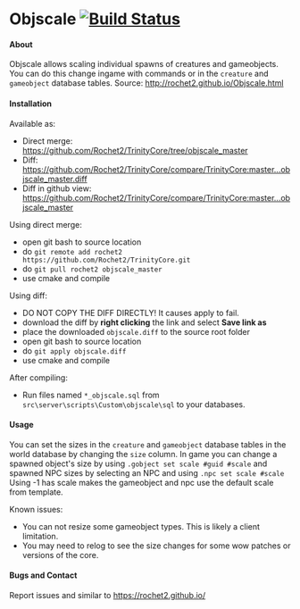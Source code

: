 # Objscale [![Build Status](https://travis-ci.org/Rochet2/TrinityCore.svg?branch=objscale_master)](https://travis-ci.org/Rochet2/TrinityCore)

#### About
Objscale allows scaling individual spawns of creatures and gameobjects.
You can do this change ingame with commands or in the `creature` and `gameobject` database tables.
Source: http://rochet2.github.io/Objscale.html

#### Installation

Available as:
- Direct merge: https://github.com/Rochet2/TrinityCore/tree/objscale_master
- Diff: https://github.com/Rochet2/TrinityCore/compare/TrinityCore:master...objscale_master.diff
- Diff in github view: https://github.com/Rochet2/TrinityCore/compare/TrinityCore:master...objscale_master

Using direct merge:
- open git bash to source location
- do `git remote add rochet2 https://github.com/Rochet2/TrinityCore.git`
- do `git pull rochet2 objscale_master`
- use cmake and compile

Using diff:
- DO NOT COPY THE DIFF DIRECTLY! It causes apply to fail.
- download the diff by __right clicking__ the link and select __Save link as__
- place the downloaded `objscale.diff` to the source root folder
- open git bash to source location
- do `git apply objscale.diff`
- use cmake and compile

After compiling:
- Run files named `*_objscale.sql` from `src\server\scripts\Custom\objscale\sql` to your databases.

#### Usage
You can set the sizes in the `creature` and `gameobject` database tables in the world database by changing the `size` column.
In game you can change a spawned object's size by using `.gobject set scale #guid #scale` and spawned NPC sizes by selecting an NPC and using `.npc set scale #scale`
Using -1 has scale makes the gameobject and npc use the default scale from template.

Known issues:
- You can not resize some gameobject types. This is likely a client limitation.
- You may need to relog to see the size changes for some wow patches or versions of the core.

#### Bugs and Contact
Report issues and similar to https://rochet2.github.io/
